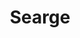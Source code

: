 ---
title: Searge
github: https://github.com/Searge
mode: dark
transition: 3s
archetype:
- Code
- Dynamic
---
